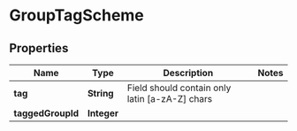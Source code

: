 

# GroupTagScheme


## Properties

| Name | Type | Description | Notes |
|------------ | ------------- | ------------- | -------------|
|**tag** | **String** | Field should contain only latin [a-zA-Z] chars |  |
|**taggedGroupId** | **Integer** |  |  |



